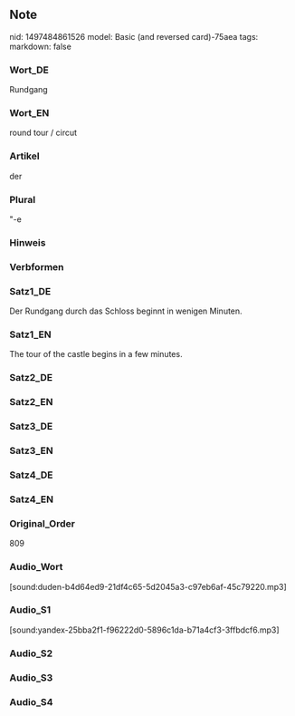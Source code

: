 ## Note
nid: 1497484861526
model: Basic (and reversed card)-75aea
tags: 
markdown: false

### Wort_DE
Rundgang

### Wort_EN
round tour / circut

### Artikel
der

### Plural
"-e

### Hinweis


### Verbformen


### Satz1_DE
Der Rundgang durch das Schloss beginnt in wenigen Minuten.

### Satz1_EN
The tour of the castle begins in a few minutes.

### Satz2_DE


### Satz2_EN


### Satz3_DE


### Satz3_EN


### Satz4_DE


### Satz4_EN


### Original_Order
809

### Audio_Wort
[sound:duden-b4d64ed9-21df4c65-5d2045a3-c97eb6af-45c79220.mp3]

### Audio_S1
[sound:yandex-25bba2f1-f96222d0-5896c1da-b71a4cf3-3ffbdcf6.mp3]

### Audio_S2


### Audio_S3


### Audio_S4

